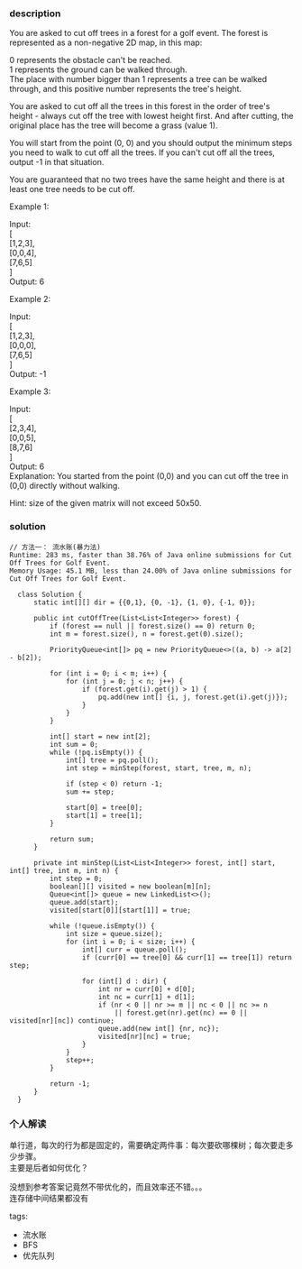 ### description    
  You are asked to cut off trees in a forest for a golf event. The forest is represented as a non-negative 2D map, in this map:  
    
  0 represents the obstacle can't be reached.  
  1 represents the ground can be walked through.  
  The place with number bigger than 1 represents a tree can be walked through, and this positive number represents the tree's height.  
     
    
  You are asked to cut off all the trees in this forest in the order of tree's height - always cut off the tree with lowest height first. And after cutting, the original place has the tree will become a grass (value 1).  
    
  You will start from the point (0, 0) and you should output the minimum steps you need to walk to cut off all the trees. If you can't cut off all the trees, output -1 in that situation.  
    
  You are guaranteed that no two trees have the same height and there is at least one tree needs to be cut off.  
    
  Example 1:  
    
  Input:   
  [  
   [1,2,3],  
   [0,0,4],  
   [7,6,5]  
  ]  
  Output: 6  
     
    
  Example 2:  
    
  Input:   
  [  
   [1,2,3],  
   [0,0,0],  
   [7,6,5]  
  ]  
  Output: -1  
     
    
  Example 3:  
    
  Input:   
  [  
   [2,3,4],  
   [0,0,5],  
   [8,7,6]  
  ]  
  Output: 6  
  Explanation: You started from the point (0,0) and you can cut off the tree in (0,0) directly without walking.  
     
    
  Hint: size of the given matrix will not exceed 50x50.  
### solution    
```    
// 方法一： 流水账(暴力法)  
Runtime: 283 ms, faster than 38.76% of Java online submissions for Cut Off Trees for Golf Event.  
Memory Usage: 45.1 MB, less than 24.00% of Java online submissions for Cut Off Trees for Golf Event.  
  
  class Solution {  
      static int[][] dir = {{0,1}, {0, -1}, {1, 0}, {-1, 0}};  
    
      public int cutOffTree(List<List<Integer>> forest) {  
          if (forest == null || forest.size() == 0) return 0;  
          int m = forest.size(), n = forest.get(0).size();  
    
          PriorityQueue<int[]> pq = new PriorityQueue<>((a, b) -> a[2] - b[2]);  
    
          for (int i = 0; i < m; i++) {  
              for (int j = 0; j < n; j++) {  
                  if (forest.get(i).get(j) > 1) {  
                      pq.add(new int[] {i, j, forest.get(i).get(j)});  
                  }  
              }  
          }  
    
          int[] start = new int[2];  
          int sum = 0;  
          while (!pq.isEmpty()) {  
              int[] tree = pq.poll();  
              int step = minStep(forest, start, tree, m, n);  
    
              if (step < 0) return -1;  
              sum += step;  
    
              start[0] = tree[0];  
              start[1] = tree[1];  
          }  
    
          return sum;  
      }  
    
      private int minStep(List<List<Integer>> forest, int[] start, int[] tree, int m, int n) {  
          int step = 0;  
          boolean[][] visited = new boolean[m][n];  
          Queue<int[]> queue = new LinkedList<>();  
          queue.add(start);  
          visited[start[0]][start[1]] = true;  
    
          while (!queue.isEmpty()) {  
              int size = queue.size();  
              for (int i = 0; i < size; i++) {     
                  int[] curr = queue.poll();  
                  if (curr[0] == tree[0] && curr[1] == tree[1]) return step;  
    
                  for (int[] d : dir) {  
                      int nr = curr[0] + d[0];  
                      int nc = curr[1] + d[1];  
                      if (nr < 0 || nr >= m || nc < 0 || nc >= n   
                          || forest.get(nr).get(nc) == 0 || visited[nr][nc]) continue;  
                      queue.add(new int[] {nr, nc});  
                      visited[nr][nc] = true;  
                  }  
              }  
              step++;  
          }  
    
          return -1;  
      }  
  }  
```    
    
### 个人解读    
  单行道，每次的行为都是固定的，需要确定两件事：每次要砍哪棵树；每次要走多少步骤。  
  主要是后者如何优化？  
    
  没想到参考答案记竟然不带优化的，而且效率还不错。。。  
  连存储中间结果都没有  
    
tags:    
  -  流水账  
  -  BFS  
  -  优先队列  

